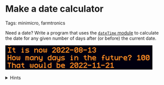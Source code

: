 # Make a date calculator 

Tags: minimicro, farmtronics

Need a date?  Write a program that uses the [`dateTime` module](https://github.com/JoeStrout/minimicro-sysdisk/blob/master/sys/lib/dateTime.ms) to calculate the date for any given number of days after (or before) the current date.

![Screen shot](dateCalc.png)

<details>
<summary>Hints</summary>

Start with `import "dateTime"` (on Mini Micro or Farmtronics).  It provides methods to convert back and forth between two ways of representing a date/time:

1. A numeric value, the number of seconds since January 1, 2000; and
2. A string value like `"2022-08-13 14:03:39"`

The `dateTime.nowVal` and `dateTime.now` functions return the current date in each of these formats.  With the numeric format, you can simply add the number of seconds in a day, multiplied by the number of days of interest, to get the numeric representation of the target date.  Use `dateTime.str` to convert this to string format.

Finally, to print just the date and ignore the time, simply truncate the date string to the first 10 characters (using the [slice operator](https://miniscript.org/wiki/Slice)).
</details>
